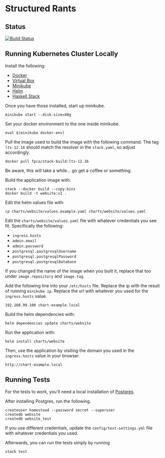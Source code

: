 # Structured Rants

## Status
[![Build Status](https://travis-ci.org/mckayb/website.svg?branch=master)](https://travis-ci.org/mckayb/website)

## Running Kubernetes Cluster Locally
Install the following:
  * [Docker](https://www.docker.com/get-started)
  * [Virtual Box](https://www.virtualbox.org/)
  * [Minikube](https://github.com/kubernetes/minikube)
  * [Helm](https://www.helm.sh/)
  * [Haskell Stack](https://docs.haskellstack.org/en/stable/README/)

Once you have those installed, start up minikube.
```
minikube start --disk-size=40g
```

Set your docker environment to the one inside minikube.
```
eval $(minikube docker-env)
```

Pull the image used to build the image with the following command.
The tag `lts-12.16` should match the resolver in the `stack.yaml`, so adjust accordingly.
```
docker pull fpco/stack-build:lts-12.16
```
Be aware, this will take a while... go get a coffee or something.

Build the application image with:
```
stack --docker build --copy-bins
docker build -t website:v1 .
```

Edit the helm values file with:
```
cp charts/website/values.example.yaml charts/website/values.yaml
```
Edit the `charts/website/values.yaml` file with whatever
credentials you see fit. Specifically the following:
  * `ingress.hosts`
  * `admin.email`
  * `admin.password`
  * `postgresql.postgresqlUsername`
  * `postgresql.postgresqlPassword`
  * `postgresql.postgresqlDatabase`

If you changed the name of the image when you built it, replace that too under `image.repository` and `image.tag`.

Add the following line into your `/etc/hosts` file.
Replace the ip with the result of running `minikube ip`. Replace the url with whatever you used for the `ingress.hosts` value.
```
192.168.99.100 chart-example.local
```

Build the helm dependencies with:
```
helm dependencies update charts/website
```

Run the application with:
```
helm install charts/website
```

Then, use the application by visiting the domain you used in the `ingress.hosts` value in your browser.
```
http://chart-example.local
```

## Running Tests
For the tests to work, you'll need a local installation of
[Postgres](https://www.postgresql.org/).

After installing Postgres, run the following.
```
createuser homestead --password secret --superuser
createdb website
createdb website_test
```
If you use different credentials, update the `config/test-settings.yml` file with whatever credentials you used.

Afterwards, you can run the tests simply by running
```
stack test
```